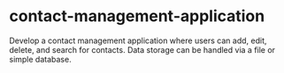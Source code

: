 # contact-management-application
Develop a contact management application where users can add, edit, delete, and search for contacts. Data storage can be handled via a file or simple database.
